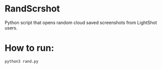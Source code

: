 # RandScrshot
Python script that opens random cloud saved screenshots from LightShot users.

# How to run:
```bash
python3 rand.py
```
